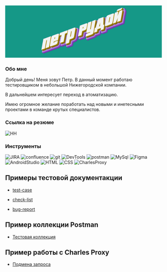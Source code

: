 ![Header](https://github.com/LittleJes/LittleJes/blob/main/assets/download.gif) 

### Обо мне
Добрый день! Меня зовут Петр. В данный момент работаю тестировщиком в небольшой Нижегородской компании. 

В дальнейшем интересует переход в атоматизацию.

Имею огромное желание поработать над новыми и инетесными проектами в команде крутых специалистов. 



### Ссылка на резюме
![HH](https://nn.hh.ru/applicant/resumes/view?resume=f73d460fff0bc9f7430039ed1f707564657966)

### Инструменты
![JIRA](https://img.shields.io/badge/JIRA-149887?style=for-the-badge&logo=jira&logoColor=0052cc)
![confluence](https://img.shields.io/badge/confluence-149887?style=for-the-badge&logo=confluence&logoColor=0052cc)
![git](https://img.shields.io/badge/Github-149887?style=for-the-badge&logo=github&logoColor=8cc4d7)
![DevTools](https://img.shields.io/badge/DevTools-149887?style=for-the-badge&logo=googlechrome&logoColor=0052cc)
![postman](https://img.shields.io/badge/postman-149887?style=for-the-badge&logo=postman)
![MySql](https://img.shields.io/badge/MySQL-149887?style=for-the-badge&logo=mysql&logoColor=00618a)
![Figma](https://img.shields.io/badge/Figma-149887?style=for-the-badge&logo=figma&logoColor=7d5fa6)
![AndroidStudio](https://img.shields.io/badge/AndroidStudio-149887?style=for-the-badge&logo=androidstudio&logoColor=3ad07d)
![HTML](https://img.shields.io/badge/HTML-149887?style=for-the-badge&logo=html&logoColor=7d5fa6)
![CSS](https://img.shields.io/badge/CSS-149887?style=for-the-badge&logo=CSS&logoColor=7d5fa6)
![CharlesProxy](https://img.shields.io/badge/CharlesProxy-149887?style=for-the-badge&logo=Charles&logoColor=0052cc)

## Примеры тестовой документакции
- [test-case](https://github.com/LittleJes/test-case)

- [check-list](https://github.com/LittleJes/check-list)

- [bug-report](https://github.com/LittleJes/bug-report)


## Пример коллекции Postman
- [Тестовая коллекция](https://elements.getpostman.com/redirect?entityId=19660281-57eb4b6e-887f-4fe6-b935-33151775fc16&entityType=collection)

## Пример работы с Charles Proxy
- [Подмена запроса](https://github.com/LittleJes/charles-proxy)
